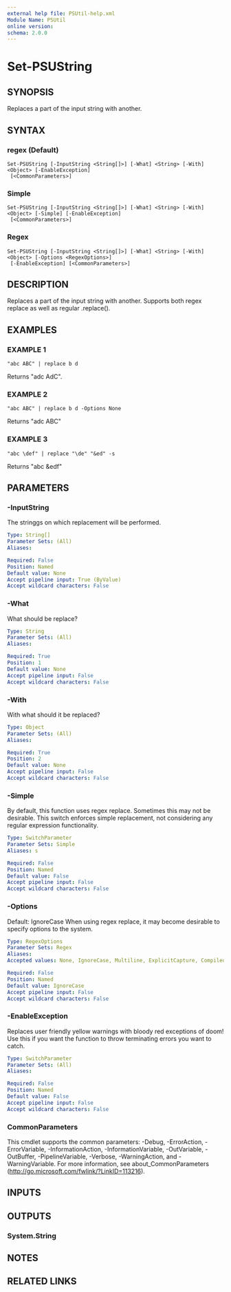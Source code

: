 ```yaml
---
external help file: PSUtil-help.xml
Module Name: PSUtil
online version:
schema: 2.0.0
---
```


# Set-PSUString

## SYNOPSIS
Replaces a part of the input string with another.

## SYNTAX

### regex (Default)
```
Set-PSUString [-InputString <String[]>] [-What] <String> [-With] <Object> [-EnableException]
 [<CommonParameters>]
```

### Simple
```
Set-PSUString [-InputString <String[]>] [-What] <String> [-With] <Object> [-Simple] [-EnableException]
 [<CommonParameters>]
```

### Regex
```
Set-PSUString [-InputString <String[]>] [-What] <String> [-With] <Object> [-Options <RegexOptions>]
 [-EnableException] [<CommonParameters>]
```

## DESCRIPTION
Replaces a part of the input string with another.
Supports both regex replace as well as regular .replace().

## EXAMPLES

### EXAMPLE 1
```
"abc ABC" | replace b d
```

Returns "adc AdC".

### EXAMPLE 2
```
"abc ABC" | replace b d -Options None
```

Returns "adc ABC"

### EXAMPLE 3
```
"abc \def" | replace "\de" "&ed" -s
```

Returns "abc &edf"

## PARAMETERS

### -InputString
The stringgs on which replacement will be performed.

```yaml
Type: String[]
Parameter Sets: (All)
Aliases:

Required: False
Position: Named
Default value: None
Accept pipeline input: True (ByValue)
Accept wildcard characters: False
```

### -What
What should be replace?

```yaml
Type: String
Parameter Sets: (All)
Aliases:

Required: True
Position: 1
Default value: None
Accept pipeline input: False
Accept wildcard characters: False
```

### -With
With what should it be replaced?

```yaml
Type: Object
Parameter Sets: (All)
Aliases:

Required: True
Position: 2
Default value: None
Accept pipeline input: False
Accept wildcard characters: False
```

### -Simple
By default, this function uses regex replace.
Sometimes this may not be desirable.
This switch enforces simple replacement, not considering any regular expression functionality.

```yaml
Type: SwitchParameter
Parameter Sets: Simple
Aliases: s

Required: False
Position: Named
Default value: False
Accept pipeline input: False
Accept wildcard characters: False
```

### -Options
Default: IgnoreCase
When using regex replace, it may become desirable to specify options to the system.

```yaml
Type: RegexOptions
Parameter Sets: Regex
Aliases:
Accepted values: None, IgnoreCase, Multiline, ExplicitCapture, Compiled, Singleline, IgnorePatternWhitespace, RightToLeft, ECMAScript, CultureInvariant

Required: False
Position: Named
Default value: IgnoreCase
Accept pipeline input: False
Accept wildcard characters: False
```

### -EnableException
Replaces user friendly yellow warnings with bloody red exceptions of doom!
Use this if you want the function to throw terminating errors you want to catch.

```yaml
Type: SwitchParameter
Parameter Sets: (All)
Aliases:

Required: False
Position: Named
Default value: False
Accept pipeline input: False
Accept wildcard characters: False
```

### CommonParameters
This cmdlet supports the common parameters: -Debug, -ErrorAction, -ErrorVariable, -InformationAction, -InformationVariable, -OutVariable, -OutBuffer, -PipelineVariable, -Verbose, -WarningAction, and -WarningVariable.
For more information, see about_CommonParameters (http://go.microsoft.com/fwlink/?LinkID=113216).

## INPUTS

## OUTPUTS

### System.String
## NOTES

## RELATED LINKS
